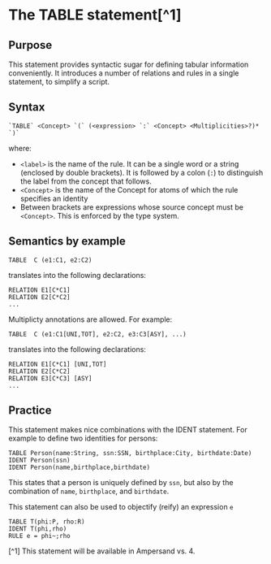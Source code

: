 # The TABLE statement[^1]

## Purpose

This statement provides syntactic sugar for defining tabular information conveniently. It introduces a number of relations and rules in a single statement, to simplify a script.

## Syntax

    `TABLE` <Concept> `(` (<expression> `:` <Concept> <Multiplicities>?)* `)`

where:

* `<label>` is the name of the rule. It can be a single word or a string \(enclosed by double brackets\). It is followed by a colon \(`:`\) to distinguish the label from the concept that follows.
* `<Concept>` is the name of the Concept for atoms of which the rule specifies an identity
* Between brackets are expressions whose source concept must be `<Concept>`. This is enforced by the type system.

## Semantics by example

```
TABLE  C (e1:C1, e2:C2)
```

translates into the following declarations:

```
RELATION E1[C*C1]
RELATION E2[C*C2]
...
```
Multiplicty annotations are allowed. For example:
```
TABLE  C (e1:C1[UNI,TOT], e2:C2, e3:C3[ASY], ...)
```
translates into the following declarations:

```
RELATION E1[C*C1] [UNI,TOT]
RELATION E2[C*C2]
RELATION E3[C*C3] [ASY]
...
```
## Practice
This statement makes nice combinations with the IDENT statement. For example to define two identities for persons:

```
TABLE Person(name:String, ssn:SSN, birthplace:City, birthdate:Date)
IDENT Person(ssn)
IDENT Person(name,birthplace,birthdate)
```
This states that a person is uniquely defined by `ssn`, but also by the combination of `name`, `birthplace`, and `birthdate`.

This statement can also be used to objectify (reify) an expression `e`
```
TABLE T(phi:P, rho:R)
IDENT T(phi,rho)
RULE e = phi~;rho
```


[^1] This statement will be available in Ampersand vs. 4.

